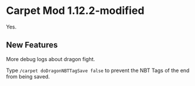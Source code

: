 # Carpet Mod 1.12.2-modified
Yes.

## New Features

More debug logs about dragon fight.

Type `/carpet doDragonNBTTagSave false` to prevent the NBT Tags of the end from being saved.
